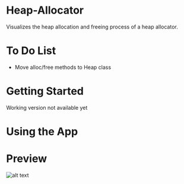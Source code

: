 # Heap-Allocator
Visualizes the heap allocation and freeing process of a heap allocator.

# To Do List
- Move alloc/free methods to Heap class

# Getting Started
Working version not available yet

# Using the App

# Preview
![alt text](https://i.gyazo.com/30146f3b9bb12ff2f0f835e5b5cf89d8.png)

